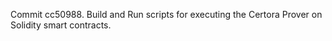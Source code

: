 Commit cc50988.                    Build and Run scripts for executing the Certora Prover on Solidity smart contracts.